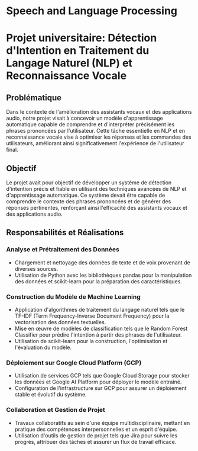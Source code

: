 # Speech and Language Processing

# Projet universitaire: Détection d'Intention en Traitement du Langage Naturel (NLP) et Reconnaissance Vocale

## Problématique
Dans le contexte de l'amélioration des assistants vocaux et des applications audio, notre projet visait à concevoir un modèle d'apprentissage automatique capable de comprendre et d'interpréter précisément les phrases prononcées par l'utilisateur. Cette tâche essentielle en NLP et en reconnaissance vocale vise à optimiser les réponses et les commandes des utilisateurs, améliorant ainsi significativement l'expérience de l'utilisateur final.

## Objectif
Le projet avait pour objectif de développer un système de détection d'intention précis et fiable en utilisant des techniques avancées de NLP et d'apprentissage automatique. Ce système devait être capable de comprendre le contexte des phrases prononcées et de générer des réponses pertinentes, renforçant ainsi l'efficacité des assistants vocaux et des applications audio.

## Responsabilités et Réalisations

### Analyse et Prétraitement des Données
- Chargement et nettoyage des données de texte et de voix provenant de diverses sources.
- Utilisation de Python avec les bibliothèques pandas pour la manipulation des données et scikit-learn pour la préparation des caractéristiques.

### Construction du Modèle de Machine Learning
- Application d'algorithmes de traitement du langage naturel tels que le TF-IDF (Term Frequency-Inverse Document Frequency) pour la vectorisation des données textuelles.
- Mise en œuvre de modèles de classification tels que le Random Forest Classifier pour prédire l'intention à partir des phrases de l'utilisateur.
- Utilisation de scikit-learn pour la construction, l'optimisation et l'évaluation du modèle.

### Déploiement sur Google Cloud Platform (GCP)
- Utilisation de services GCP tels que Google Cloud Storage pour stocker les données et Google AI Platform pour déployer le modèle entraîné.
- Configuration de l'infrastructure sur GCP pour assurer un déploiement stable et évolutif du système.

### Collaboration et Gestion de Projet
- Travaux collaboratifs au sein d'une équipe multidisciplinaire, mettant en pratique des compétences interpersonnelles et un esprit d'équipe.
- Utilisation d'outils de gestion de projet tels que Jira pour suivre les progrès, attribuer des tâches et assurer un flux de travail efficace.

